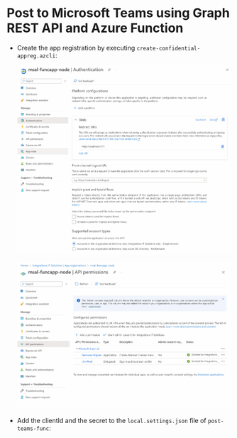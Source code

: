 # Post to Microsoft Teams using Graph REST API and Azure Function

- Create the app registration by executing `create-confidential-appreg.azcli`:

    ![appreg1](_images/app-reg1.png)

    ![appreg2](_images/app-reg2.png)

- Add the clientId and the secret to the `local.settings.json` file of `post-teams-func`:

        